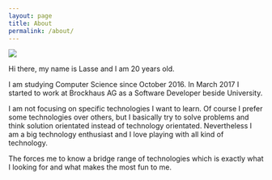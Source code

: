 ```yaml
---
layout: page
title: About
permalink: /about/
---
```


![](https://avatars0.githubusercontent.com/u/10197773?s=400&u=c5563e6ad24b62cc8d4542fe62497b6b77667df3&v=4)

Hi there, my name is Lasse and I am 20 years old.

I am studying Computer Science since October 2016. In March 2017 I started to work at Brockhaus AG as a Software Developer beside University.

I am not focusing on specific technologies I want to learn. Of course I prefer some technologies over others, but I basically try
to solve problems and think solution orientated instead of technology orientated. Nevertheless I am a big technology enthusiast and I love playing
with all kind of technology.

The forces me to know a bridge range of technologies which is exactly what I looking for and what makes the most fun to me.